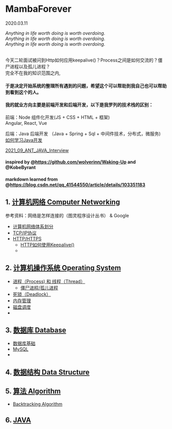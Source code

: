 # MambaForever
2020.03.11   

_Anything in life worth doing is worth overdoing._  
_Anything in life worth doing is worth overdoing._  
_Anything in life worth doing is worth overdoing._

<br>今天二轮面试被问到Http如何应用keepalive()？Process之间是如何交流的？僵尸进程以及孤儿进程？
<br>完全不在我的知识范围之内,
#### 于是决定开始系统的整理所有遇到的问题，希望这个可以帮助到我自己也可以帮助到看到这个的人。

#### 我的就业方向主要是前端开发和后端开发，以下是我罗列的技术栈的区别：   
前端：Node 组件化开发(JS + CSS + HTML + 框架)   
Angular, React, Vue   

后端：Java 后端开发 （Java + Spring + Sql + 中间件技术，分布式，微服务)   
[如何学习Java开发](java_dev.md)

[2021_09_ANT_JAVA_Interview](https://github.com/ZikunLyu/MambaForever/blob/master/ANT_JAVA_Review.md)

#### inspired by @https://github.com/wolverinn/Waking-Up and @KobeByrant
#### markdown learned from @https://blog.csdn.net/qq_41544550/article/details/103351183

## 1. [计算机网络 Computer Networking]()
参考资料：网络是怎样连接的（图灵程序设计丛书） & Google
- [计算机网络体系划分]()
- [TCP/IP协议]()
- [HTTP/HTTPS]()
  - [HTTP如何使用Keepalive()]()
  - 

## 2. [计算机操作系统 Operating System]()
- [进程（Process) 和 线程（Thread）]()
  - [僵尸进程/孤儿进程]()
- [死锁（Deadlock）]()
- [内存管理]()
- [磁盘调度]()
-

## 3. [数据库 Database]()
- [数据库基础]()
- [MySQL]()
-

## 4. [数据结构 Data Structure](https://github.com/ZikunLyu/MambaForever/blob/master/data_Structure.md)

## 5. [算法 Algorithm](https://github.com/ZikunLyu/MambaForever/blob/master/algorithm.md)
- [Backtracking Algorithm](https://github.com/ZikunLyu/MambaForever/blob/master/algorithm.md)

## 6. [JAVA](https://github.com/ZikunLyu/MambaForever/blob/master/java.md)
